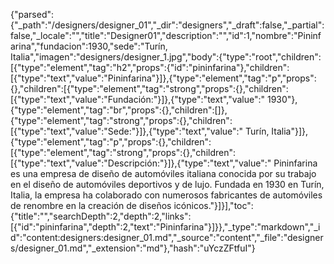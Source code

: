 {"parsed":{"_path":"/designers/designer_01","_dir":"designers","_draft":false,"_partial":false,"_locale":"","title":"Designer01","description":"","id":1,"nombre":"Pininfarina","fundacion":1930,"sede":"Turín, Italia","imagen":"designers/designer_1.jpg","body":{"type":"root","children":[{"type":"element","tag":"h2","props":{"id":"pininfarina"},"children":[{"type":"text","value":"Pininfarina"}]},{"type":"element","tag":"p","props":{},"children":[{"type":"element","tag":"strong","props":{},"children":[{"type":"text","value":"Fundación:"}]},{"type":"text","value":" 1930"},{"type":"element","tag":"br","props":{},"children":[]},{"type":"element","tag":"strong","props":{},"children":[{"type":"text","value":"Sede:"}]},{"type":"text","value":" Turín, Italia"}]},{"type":"element","tag":"p","props":{},"children":[{"type":"element","tag":"strong","props":{},"children":[{"type":"text","value":"Descripción:"}]},{"type":"text","value":" Pininfarina es una empresa de diseño de automóviles italiana conocida por su trabajo en el diseño de automóviles deportivos y de lujo. Fundada en 1930 en Turín, Italia, la empresa ha colaborado con numerosos fabricantes de automóviles de renombre en la creación de diseños icónicos."}]}],"toc":{"title":"","searchDepth":2,"depth":2,"links":[{"id":"pininfarina","depth":2,"text":"Pininfarina"}]}},"_type":"markdown","_id":"content:designers:designer_01.md","_source":"content","_file":"designers/designer_01.md","_extension":"md"},"hash":"uYczZFtfuI"}